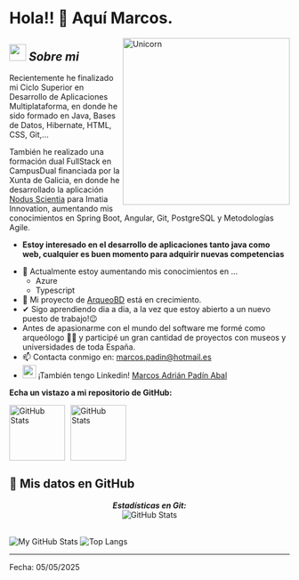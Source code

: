# Hola!! 👋 Aquí Marcos. 

<img align="right" width=300px alt="Unicorn" src="https://c.tenor.com/GN73MKBawZYAAAAi/busy-cute.gif" />

## <img src="https://media.giphy.com/media/ObNTw8Uzwy6KQ/giphy.gif" width="30px">&nbsp;***Sobre mi***

Recientemente he finalizado mi Ciclo Superior en Desarrollo de Aplicaciones Multiplataforma, en donde he sido formado en Java, Bases de Datos, Hibernate, HTML, CSS, Git,...

También he realizado una formación dual FullStack en CampusDual financiada por la Xunta de Galicia, en donde he desarrollado la aplicación <a href="https://github.com/CampusDual/2024-BFS-4-G1_NodusScientia">Nodus Scientia</a> para Imatia Innovation, aumentando mis conocimientos en Spring Boot, Angular, Git, PostgreSQL y Metodologías Agile.

* **Estoy interesado en el desarrollo de aplicaciones tanto java como web, cualquier es buen momento para adquirir nuevas competencias**
- 🌱 Actualmente estoy aumentando mis conocimientos en ...
  - Azure
  - Typescript
- 👯 Mi proyecto de <a href="https://github.com/marcospaab/ArqueoBD">ArqueoBD</a> está en crecimiento.
- ✔ Sigo aprendiendo dia a dia, a la vez que estoy abierto a un nuevo puesto de trabajo!😉<br>
- Antes de apasionarme con el mundo del software me formé como arqueólogo 🏺🏺 y participé un gran cantidad de proyectos con museos y universidades de toda España.
- 📫 Contacta conmigo en: <a href="marcos.padin@hotmail.es">marcos.padin@hotmail.es</a>
- <img width=24px src="https://img.icons8.com/?size=100&id=13930&format=png&color=000000"/> ¡También tengo Linkedin! <a href="https://www.linkedin.com/in/marcos-pad%C3%ADn-abal/">Marcos Adrián Padín Abal</a>

__Echa un vistazo a mi repositorio de GitHub:__

<div style="display: flex; gap: 10px;">
  <a href="https://github.com/CampusDual/2024-BFS-4-G1_NodusScientia">
    <img src="https://github-readme-stats.vercel.app/api/pin/?username=CampusDual&repo=2024-BFS-4-G1_NodusScientia" alt="GitHub Stats" style="height: 100px; object-fit: cover;" />
  </a>
  <a href="https://github.com/marcospaab/ArqueoBD">
    <img src="https://github-readme-stats.vercel.app/api/pin/?username=marcospaab&repo=ArqueoBD" alt="GitHub Stats" style="height: 100px; object-fit: cover;" />
  </a>
</div>



<h2>👀 Mis datos en GitHub</h2>

<div>
  
  <p align="center">
  <b><em>Estadísticas en Git:</em></b> <br/>
    <img src="https://github-readme-streak-stats.herokuapp.com/?user=marcospaab" alt="GitHub Stats" /> <br/><br/>
  
</div>

![My GitHub Stats](https://github-readme-stats.vercel.app/api?username=marcospaab&show)
![Top Langs](https://github-readme-stats.vercel.app/api/top-langs/?username=marcospaab&layout=compact)

---------------------------------------------------------------------------------------------------------------------

Fecha: 05/05/2025
